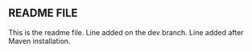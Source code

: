 ## README FILE ##
This is the readme file.
Line added on the dev branch.
Line added after Maven installation.